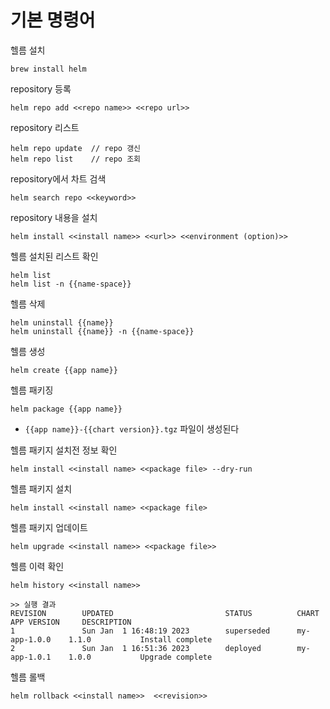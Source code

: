 # 기본 명령어
헬름 설치
```
brew install helm
```

repository 등록
```
helm repo add <<repo name>> <<repo url>>
```

repository 리스트
```
helm repo update  // repo 갱신
helm repo list    // repo 조회
```

repository에서 차트 검색
```
helm search repo <<keyword>>
```

repository 내용을 설치
```
helm install <<install name>> <<url>> <<environment (option)>>
```

헬름 설치된 리스트 확인
```
helm list 
helm list -n {{name-space}}
```

헬름 삭제
```
helm uninstall {{name}}
helm uninstall {{name}} -n {{name-space}}
```

헬름 생성
```
helm create {{app name}}
```

헬름 패키징
```
helm package {{app name}}
```
- `{{app name}}-{{chart version}}.tgz` 파일이 생성된다

헬름 패키지 설치전 정보 확인
```
helm install <<install name> <<package file> --dry-run
```

헬름 패키지 설치
```
helm install <<install name> <<package file>
```

헬름 패키지 업데이트
```
helm upgrade <<install name>> <<package file>>
```

헬름 이력 확인
```
helm history <<install name>>

>> 실행 결과
REVISION        UPDATED                         STATUS          CHART           APP VERSION     DESCRIPTION     
1               Sun Jan  1 16:48:19 2023        superseded      my-app-1.0.0    1.1.0           Install complete
2               Sun Jan  1 16:51:36 2023        deployed        my-app-1.0.1    1.0.0           Upgrade complete
```
헬름 롤백
```
helm rollback <<install name>>  <<revision>>
```

